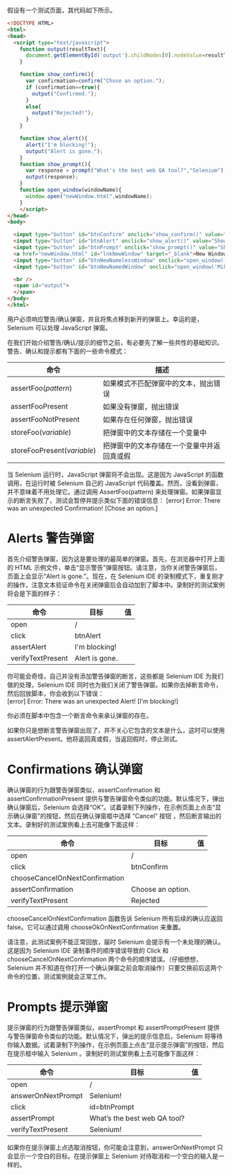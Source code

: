 假设有一个测试页面，其代码如下所示。

```html
<!DOCTYPE HTML>
<html>
<head>
  <script type="text/javascript">
    function output(resultText){
      document.getElementById('output').childNodes[0].nodeValue=resultText;
    }

    function show_confirm(){
      var confirmation=confirm("Chose an option.");
      if (confirmation==true){
        output("Confirmed.");
      }
      else{
        output("Rejected!");
      }
    }

    function show_alert(){
      alert("I'm blocking!");
      output("Alert is gone.");
    }
    function show_prompt(){
      var response = prompt("What's the best web QA tool?","Selenium");
      output(response);
    }
    function open_window(windowName){
      window.open("newWindow.html",windowName);
    }
    </script>
</head>
<body>

  <input type="button" id="btnConfirm" onclick="show_confirm()" value="Show confirm box" />
  <input type="button" id="btnAlert" onclick="show_alert()" value="Show alert" />
  <input type="button" id="btnPrompt" onclick="show_prompt()" value="Show prompt" />
  <a href="newWindow.html" id="lnkNewWindow" target="_blank">New Window Link</a>
  <input type="button" id="btnNewNamelessWindow" onclick="open_window()" value="Open Nameless Window" />
  <input type="button" id="btnNewNamedWindow" onclick="open_window('Mike')" value="Open Named Window" />

  <br />
  <span id="output">
  </span>
</body>
</html>
```

用户必须响应警告/确认弹窗，并且将焦点移到新开的弹窗上。幸运的是，Selenium 可以处理 JavaScript 弹窗。

在我们开始介绍警告/确认/提示的细节之前，有必要先了解一些共性的基础知识。警告、确认和提示都有下面的一些命令模式：

|  命令   |    描述          |
| ---- | -------- |
| assertFoo(_pattern_)  | 如果模式不匹配弹窗中的文本，抛出错误        |
| assertFooPresent      | 如果没有弹窗，抛出错误                                   |
| assertFooNotPresent   | 如果存在任何弹窗，抛出错误                            |
| storeFoo(_variable_)  | 把弹窗中的文本存储在一个变量中                     |
| storeFooPresent(_variable_) | 把弹窗中的文本存储在一个变量中并返回真或假 |

当 Selenium 运行时，JavaScript 弹窗将不会出现。这是因为 JavaScript 的函数调用，在运行时被 Selenium 自己的 JavaScript 代码覆盖。然而，没看到弹窗，并不意味着不用处理它。通过调用 AssertFoo(pattern) 来处理弹窗。如果弹窗显示的断言失败了，测试会暂停并提示类似下面的错误信息：
[error] Error: There was an unexpected Confirmation! [Chose an option.]


# Alerts 警告弹窗
首先介绍警告弹窗，因为这是要处理的最简单的弹窗。首先，在浏览器中打开上面的 HTML 示例文件，单击“显示警告”弹窗按钮。请注意，当你关闭警告弹窗后，页面上会显示“Alert is gone.”。现在，在 Selenium IDE 的录制模式下，重复刚才的操作，注意文本验证命令在关闭弹窗后会自动加到了脚本中。录制好的测试案例将会是下面的样子：

|  命令  |     目标  |   值      |    
| ------------- | ------------------------------------------- | ------------ |
|   open        |    /    |            |     
|  click        |    btnAlert          |              |     
|  assertAlert  |    I'm blocking!     |              |
|  verifyTextPresent  |    Alert is gone.                |              |

你可能会奇怪，自己并没有添加警告弹窗的断言，这些都是 Selenium IDE 为我们做的处理，Selenium IDE 同时也为我们关闭了警告弹窗。如果你去掉断言命令，然后回放脚本，你会收到以下错误：   
[error] Error: There was an unexpected Alert! [I'm blocking!]

你必须在脚本中包含一个断言命令来承认弹窗的存在。

如果你只是想断言警告弹窗出现了，并不关心它包含的文本是什么，这时可以使用 assertAlertPresent。他将返回真或假，当返回假时，停止测试。

# Confirmations 确认弹窗

确认弹窗的行为跟警告弹窗类似，assertConfirmation 和 assertConfirmationPresent 提供与警告弹窗命令类似的功能。默认情况下，弹出确认弹窗后，Selenium 会选择“OK”。试着录制下列操作，在示例页面上点击“显示确认弹窗”的按钮，然后在确认弹窗框中选择 “Cancel” 按钮 ，然后断言输出的文本。录制好的测试案例看上去可能像下面这样：

|  命令                       |                 目标                                                            |   值  |    
| ----------- | ---------------------------------------- | --- |
| open       | /  |  |        
| click | btnConfirm           |     |
| chooseCancelOnNextConfirmation |  |  |
| assertConfirmation | Choose an option.  |           |
| verifyTextPresent  | Rejected  |  |


chooseCancelOnNextConfirmation 函数告诉 Selenium 所有后续的确认应返回 false。它可以通过调用 chooseOkOnNextConfirmation 来重置。

请注意，此测试案例不能正常回放，届时 Selenium 会提示有一个未处理的确认。这是因为 Selenium IDE 录制事件的顺序错误导致的 Click 和 chooseCancelOnNextConfirmation 两个命令的顺序错误。（仔细想想，Selenium 并不知道在你打开一个确认弹窗之前会取消操作）只要交换前后这两个命令的位置，测试案例就会正常工作。

# Prompts 提示弹窗

提示弹窗的行为跟警告弹窗类似，assertPrompt 和 assertPromptPresent 提供与警告弹窗命令类似的功能。默认情况下，弹出的提示信息后，Selenium 将等待你输入数据。试着录制下列操作，在示例页面上点击“显示提示弹窗”的按钮，然后在提示框中输入 Selenium 。录制好的测试案例看上去可能像下面这样：

|  命令                       |                 目标                                                            |   值  |    
| ----------- | ---------------------------------------- | --- |
| open       | /  |  |     
| answerOnNextPrompt | Selenium!           |     |    
| click | id=btnPrompt           |     |
| assertPrompt | What’s the best web QA tool?           |     |
| verifyTextPresent | Selenium!           |     |

如果你在提示弹窗上点选取消按钮，你可能会注意到，answerOnNextPrompt 只会显示一个空白的目标。在提示弹窗上 Selenium 对待取消和一个空白的输入是一样的。
